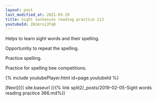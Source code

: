 ```yaml
---
layout: post
last_modified_at: 2021-03-29
title: Sight sentences reading practice 113
youtubeId: ZA1mrsi3Tq0
---
```

 
 
Helps to learn sight words and their spelling.

Opportunitiy to repeat the spelling. 

Practice spelling. 
 
Practice for spelling bee competitions. 
 
{% include youtubePlayer.html id=page.youtubeId %}
 
 

[Next]({{ site.baseurl }}{% link  split2/_posts/2019-02-05-Sight words reading practice 366.md%})
 
